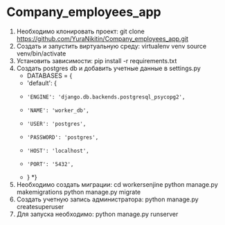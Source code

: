 # Company_employees_app
1) Необходимо клонировать проект:
  git clone https://github.com/YuraNikitin/Company_employees_app.git
2) Создать и запустить виртуальную среду:
  virtualenv venv
  source venv/bin/activate
3) Установить зависимости:
  pip install -r requirements.txt
4) Создать postgres db и добавить учетные данные в settings.py
   * DATABASES = {
   * 'default': {
   *     'ENGINE': 'django.db.backends.postgresql_psycopg2',
   *     'NAME': 'worker_db',
   *     'USER': 'postgres',
   *     'PASSWORD': 'postgres',
   *     'HOST': 'localhost',
   *     'PORT': '5432',
   * }
*}
5) Необходимо создать миграции:
  cd workersenjine
  python manage.py makemigrations
  python manage.py migrate
6) Создать учетную запись администратора:
    python manage.py createsuperuser
7) Для запуска необходимо:
    python manage.py runserver
   
